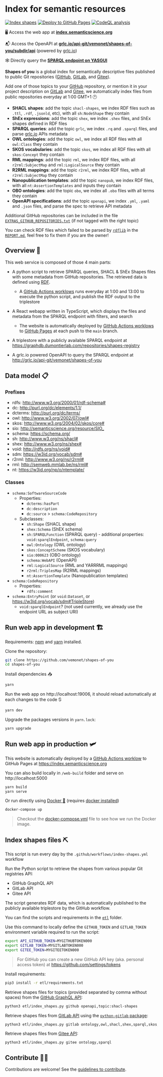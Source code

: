 # Index for semantic resources

[![Index shapes](https://github.com/vemonet/shapes-of-you/workflows/Index%20shapes/badge.svg)](https://github.com/vemonet/shapes-of-you/actions?query=workflow%3A%22Index+shapes%22) [![Deploy to GitHub Pages](https://github.com/vemonet/shapes-of-you/workflows/Deploy%20website/badge.svg)](https://github.com/vemonet/shapes-of-you/actions?query=workflow%3A%22Deploy+website%22) [![CodeQL analysis](https://github.com/vemonet/shapes-of-you/workflows/CodeQL%20analysis/badge.svg)](https://github.com/vemonet/shapes-of-you/actions?query=workflow%3A%22CodeQL+analysis%22) 


🖥 Access the web app at **[index.semanticscience.org](https://index.semanticscience.org)**

📬 Access the OpenAPI at **[grlc.io/api-git/vemonet/shapes-of-you/subdir/api](http://grlc.io/api-git/vemonet/shapes-of-you/subdir/api)** (powered by [grlc.io](http://grlc.io))

🕸 Directly query the **<a href="http://yasgui.triply.cc/#query=PREFIX%20rdfs%3A%20%3Chttp%3A%2F%2Fwww.w3.org%2F2000%2F01%2Frdf-schema%23%3E%0APREFIX%20dc%3A%20%3Chttp%3A%2F%2Fpurl.org%2Fdc%2Felements%2F1.1%2F%3E%0APREFIX%20dcterms%3A%20%3Chttp%3A%2F%2Fpurl.org%2Fdc%2Fterms%2F%3E%0APREFIX%20schema%3A%20%3Chttps%3A%2F%2Fschema.org%2F%3E%0APREFIX%20sh%3A%20%3Chttp%3A%2F%2Fwww.w3.org%2Fns%2Fshacl%23%3E%0APREFIX%20shex%3A%20%3Chttp%3A%2F%2Fwww.w3.org%2Fns%2Fshex%23%3E%0APREFIX%20void%3A%20%3Chttp%3A%2F%2Frdfs.org%2Fns%2Fvoid%23%3E%0ASELECT%20DISTINCT%20%3Fshape_type%20(count(distinct%20%3Frepository)%20AS%20%3Frepos_count)%20(count(distinct%20%3Fshape_file)%20AS%20%3Ffile_count)%0AWHERE%20%7B%20%0A%20%20%20%20%3Fshape_file%20a%20schema%3ASoftwareSourceCode%20%3B%0A%20%20%20%20%20%20%20%20a%20%3Fshape_type%20%3B%0A%20%20%20%20%20%20%20%20dc%3Asource%20%3Frepository%20.%0A%20%20%20%20FILTER(%3Fshape_type%20!%3D%20schema%3ASoftwareSourceCode)%0A%7D%20GROUP%20BY%20%3Fshape_type&endpoint=https%3A%2F%2Fgraphdb.dumontierlab.com%2Frepositories%2Fshapes-registry&requestMethod=GET&tabTitle=Shapes%20of%20you%20query&headers=%7B%7D&contentTypeConstruct=application%2Fn-triples%2C*%2F*%3Bq%3D0.9&contentTypeSelect=application%2Fsparql-results%2Bjson%2C*%2F*%3Bq%3D0.9&outputFormat=table">SPARQL endpoint on YASGUI</a>**

**Shapes of you** is a global index for semantically descriptive files published to public Git repositories ([GitHub](https://github.com), [GitLab](https://gitlab.com), and [Gitee](https://gitee.com/)).

Add one of those topics to your [GitHub](https://github.com) repository, or mention it in your project description on [GitLab](https://gitlab.com) and [Gitee](https://gitee.com), we automatically index files from public repositories everyday at 1:00 GMT+1 🕐

* **SHACL shapes**: add the topic `shacl-shapes`, we index RDF files such as `.ttl`, `.rdf`, `.jsonld`, etc), with all `sh:NodeShape` they contain
* **ShEx expressions**: add the topic `shex`, we index `.shex` files, and ShEx shapes defined in RDF files
* **SPARQL queries**: add the topic `grlc`, we index `.rq` and `.sparql` files, and parse [grlc.io](http://grlc.io) APIs metadata
* **OWL ontologies**: add the topic `owl`, we index all RDF files with all `owl:Class`  they contain
* **SKOS vocabularies**: add the topic `skos`, we index all RDF files with all `skos:Concept` they contain
* **RML mappings**: add the topic `rml`, we index RDF files, with all `r2rml:SubjectMap` and `rml:LogicalSource` they contain
* **R2RML mappings**: add the topic `r2rml`, we index RDF files, with all `r2rml:SubjectMap` they contain
* **Nanopublication templates**: add the topic `nanopub`, we index RDF files, with all `nt:AssertionTemplates` and inputs they contain
* **OBO ontologies**: add the topic `obo`, we index all `.obo` files with all terms they contain
* **OpenAPI specifications**: add the topic `openapi`, we index `.yml`, `.yaml` and `.json` files, and parse the spec to retrieve API metadata

Additional GitHub repositories can be included in the file [`EXTRAS_GITHUB_REPOSITORIES.txt`](https://github.com/vemonet/shapes-of-you/blob/main/EXTRAS_GITHUB_REPOSITORIES.txt) (if not tagged with the right topic)

You can check RDF files which failed to be parsed by [`rdflib`](https://rdflib.readthedocs.io/en/stable/) in the [`REPORT.md`](https://github.com/vemonet/shapes-of-you/blob/report/REPORT.md), feel free to fix them if you are the owner!

## Overview 🧭

This web service is composed of those 4 main parts:

* A python script to retrieve SPARQL queries, SHACL & ShEx Shapes files with some metadata from GitHub repositories. The retrieved data is defined using [RDF](https://www.w3.org/RDF/).
  * A [GitHub Actions worklows](https://github.com/vemonet/shapes-of-you/actions?query=workflow%3A%22Deploy+to+GitHub+Pages%22) runs everyday at 1:00 and 13:00 to execute the python script, and publish the RDF output to the triplestore
* A React webapp written in TypeScript, which displays the files and metadata from the SPARQL endpoint with filters, and search
  * The website is automatically deployed by [GitHub Actions worklows](https://github.com/vemonet/shapes-of-you/actions?query=workflow%3A%22Deploy+to+GitHub+Pages%22) to [GitHub Pages](https://index.semanticscience.org) at each push to the `main` branch.

* A triplestore with a publicly available SPARQL endpoint at https://graphdb.dumontierlab.com/repositories/shapes-registry

* A grlc.io powered OpenAPI to query the SPARQL endpoint at http://grlc.io/api-git/vemonet/shapes-of-you

## Data model 📋

### Prefixes

- rdfs: <http://www.w3.org/2000/01/rdf-schema#>
- dc: <http://purl.org/dc/elements/1.1/>
- dcterms: <http://purl.org/dc/terms/>
- owl: http://www.w3.org/2002/07/owl#
- skos: http://www.w3.org/2004/02/skos/core#
- sio: <http://semanticscience.org/resource/SIO_>
- schema: <https://schema.org/>
- sh: <http://www.w3.org/ns/shacl#>
- shex: <http://www.w3.org/ns/shex#>
- void: <http://rdfs.org/ns/void#>
- sdm: https://w3id.org/vocab/sdm#
- r2rml: http://www.w3.org/ns/r2rml#
- rml: http://semweb.mmlab.be/ns/rml#
- nt: https://w3id.org/np/o/ntemplate/

### Classes

* `schema:SoftwareSourceCode`
  * Properties:
    * `dcterms:hasPart`
    * `dc:description`
    * `dc:source` > `schema:CodeRepository`
  * Subclasses:
    * `sh:Shape` (SHACL shape)
    * `shex:Schema` (ShEX schema)
    * `sh:SPARQLFunction` (SPARQL query) - additional properties: `void:sparqlEndpoint`, `schema:query`
    * `owl:Ontology` (OWL ontology)
    * `skos:ConceptScheme` (SKOS vocabulary)
    * `sio:000623` (OBO ontology)
    * `schema:WebAPI` (OpenAPI)
    * `rml:LogicalSource` (RML and YARRRML mappings)
    * `r2rml:TriplesMap` (R2RML mappings)
    * `nt:AssertionTemplate` (Nanopublication templates)
* `schema:CodeRepository`
  * Properties:
    * `rdfs:comment`
* `schema:EntryPoint` (or `void:Dataset`, or https://w3id.org/vocab/sdm#TripleStore)
  * `void:sparqlEndpoint`? (not used currently, we already use the endpoint URL as subject URI)

## Run web app in development 🏗

Requirements:  [npm](https://www.npmjs.com/get-npm) and [yarn](https://classic.yarnpkg.com/en/docs/install/#debian-stable) installed.

Clone the repository:

```bash
git clone https://github.com/vemonet/shapes-of-you
cd shapes-of-you
```

Install dependencies :inbox_tray:

```bash
yarn
```

Run the web app on http://localhost:19006, it should reload automatically at each changes to the code :arrows_clockwise:

```bash
yarn dev
```

Upgrade the packages versions in `yarn.lock`:

```bash
yarn upgrade
```

## Run web app in production 🛩️

This website is automatically deployed by a [GitHub Actions worklow](https://github.com/vemonet/shapes-of-you/actions?query=workflow%3A%22Deploy+to+GitHub+Pages%22) to GitHub Pages at https://index.semanticscience.org

You can also build locally in `/web-build` folder and serve on http://localhost:5000

```bash
yarn build
yarn serve
```

Or run directly using [Docker :whale:](https://docs.docker.com/get-docker/) (requires [docker installed](https://docs.docker.com/get-docker/))

```bash
docker-compose up
```

> Checkout the [docker-compose.yml](/docker-compose.yml) file to see how we run the Docker image.

## Index shapes files ⛏️

This script is run every day by the `.github/workflows/index-shapes.yml` workflow 

Run the Python script to retrieve the shapes from various popular Git registries API:

* GitHub GraphQL API 
* GitLab API 
* Gitee API

The script generates RDF data, which is automatically published to the publicly available triplestore by the GitHub workflow.

You can find the scripts and requirements in the [`etl`](https://github.com/vemonet/shapes-of-you/tree/main/etl) folder.

Use this command to locally define the `GITHUB_TOKEN` and `GITLAB_TOKEN` environment variable required to run the script:

```bash
export API_GITHUB_TOKEN=MYGITHUBTOKEN000
export GITLAB_TOKEN=MYGITLABTOKEN000
export GITEE_TOKEN=MYGITEETOKEN000
```

> For GitHub you can create a new GitHub API key (aka. personal access token) at https://github.com/settings/tokens

Install requirements:

```bash
pip3 install -r etl/requirements.txt
```

Retrieve shapes files for topics (provided separated by comma without spaces) from the [GitHub GraphQL API](https://developer.github.com/v4/explorer):

```bash
python3 etl/index_shapes.py github openapi,topic:shacl-shapes
```

Retrieve shapes files from [GitLab API](https://docs.gitlab.com/ee/api/) using the [`python-gitlab` package](https://pypi.org/project/python-gitlab/):

```bash
python3 etl/index_shapes.py gitlab ontology,owl,shacl,shex,sparql,skos,obofoundry
```

Retrieve shapes files from [Gitee API](https://gitee.com/api/v5/swagger#/getV5SearchRepositories):

```bash
python3 etl/index_shapes.py gitee ontology,sparql
```

## Contribute 👩‍💻

Contributions are welcome! See the [guidelines to contribute](/CONTRIBUTING.md).
